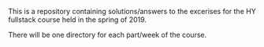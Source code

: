 This is a repository containing solutions/answers to the excerises for the HY fullstack course held in the spring of 2019.

There will be one directory for each part/week of the course.
